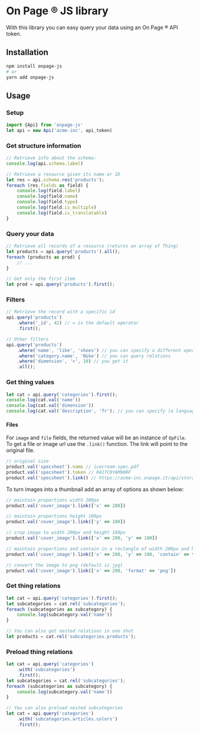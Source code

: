 # On Page ® JS library

With this library you can easy query your data using an On Page ® API token.

## Installation
```bash
npm install onpage-js
# or
yarn add onpage-js
```


## Usage

### Setup
```js
import {Api} from 'onpage-js'
let api = new Api('acme-inc', api_token)
```

### Get structure information
```js
// Retrieve info about the schema:
console.log(api.schema.label)

// Retrieve a resource given its name or ID
let res = api.schema.res('products');
foreach (res.fields as field) {
    console.log(field.label)
    console.log(field.name)
    console.log(field.type)
    console.log(field.is_multiple)
    console.log(field.is_translatable)
}
```

### Query your data
```js
// Retrieve all records of a resource (returns an array of Thing)
let products = api.query('products').all();
foreach (products as prod) {
    // ...
}

// Get only the first item
let prod = api.query('products').first();
```

### Filters
```js
// Retrieve the record with a specific id
api.query('products')
    .where('_id', 42) // = is the default operator
    .first();

// Other filters
api.query('products')
    .where('name', 'like', 'shoes') // you can specify a different operator
    .where('category.name', 'Nike') // you can query relations
    .where('dimension', '>', 10) // you get it
    .all();
```

### Get thing values
```js
let cat = api.query('categories').first();
console.log(cat.val('name'))
console.log(cat.val('dimension'))
console.log(cat.val('description', 'fr'); // you can specify )a language
```
#### Files
For `image` and `file` fields, the returned value will be an instance of `OpFile`.
To get a file or image url use the `.link()` function. The link will point to the original file.

```js
// original size
product.val('specsheet').name // icecream-spec.pdf
product.val('specsheet').token // R417C0YAM90RF
product.val('specsheet').link() // https://acme-inc.onpage.it/api/storage/R417C0YAM90RF?name=icecream-spec.pdf
```

To turn images into a thumbnail add an array of options as shown below:
```js
// maintain proportions width 200px
product.val('cover_image').link(['x' => 200])

// maintain proportions height 100px
product.val('cover_image').link(['y' => 100])

// crop image to width 200px and height 100px
product.val('cover_image').link(['x' => 200, 'y' => 100])

// maintain proportions and contain in a rectangle of width 200px and height 100px 
product.val('cover_image').link(['x' => 200, 'y' => 100, 'contain' => true])

// convert the image to png (default is jpg)
product.val('cover_image').link(['x' => 200, 'format' => 'png'])
```

### Get thing relations
```js
let cat = api.query('categories').first();
let subcategories = cat.rel('subcategories');
foreach (subcategories as subcategory) {
    console.log(subcategory.val('name'))
}

// You can also get nested relations in one shot
let products = cat.rel('subcategories.products');
```

### Preload thing relations
```js
let cat = api.query('categories')
    .with('subcategories')
    .first();
let subcategories = cat.rel('subcategories');
foreach (subcategories as subcategory) {
    console.log(subcategory.val('name'))
}

// You can also preload nested subcategories
let cat = api.query('categories')
    .with('subcategories.articles.colors')
    .first();
```